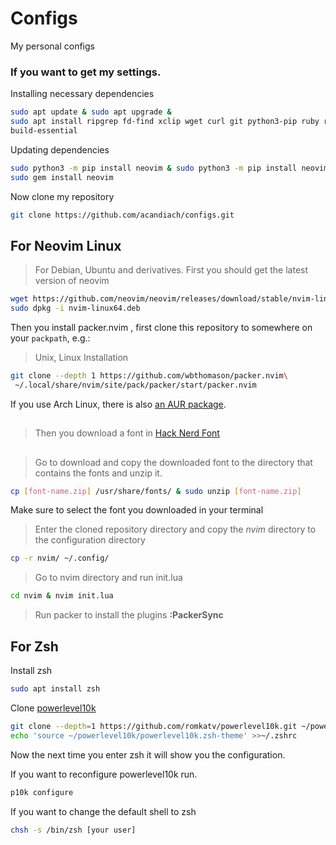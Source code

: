 # Configs
My personal configs
### If you want to get my settings.

Installing necessary dependencies
```bash
sudo apt update & sudo apt upgrade &
sudo apt install ripgrep fd-find xclip wget curl git python3-pip ruby ruby-dev
build-essential

```
Updating dependencies
```bash
sudo python3 -m pip install neovim & sudo python3 -m pip install neovim & sudo python3 -m pip install --upgrade neovim &
sudo gem install neovim

```
Now clone my repository
```bash
git clone https://github.com/acandiach/configs.git
```
## For Neovim Linux 
>For Debian, Ubuntu and derivatives. 
First you should get the latest version of neovim

```bash
wget https://github.com/neovim/neovim/releases/download/stable/nvim-linux64.deb &
sudo dpkg -i nvim-linux64.deb
```
Then you install packer.nvim
, first clone this repository to somewhere on your `packpath`, e.g.:

> Unix, Linux Installation

```bash
git clone --depth 1 https://github.com/wbthomason/packer.nvim\
 ~/.local/share/nvim/site/pack/packer/start/packer.nvim
```

If you use Arch Linux, there is also [an AUR
package](https://aur.archlinux.org/packages/nvim-packer-git/).
## 

> Then you download a font in [Hack Nerd Font](https://www.nerdfonts.com/font-downloads)
##  

> Go to download and copy the downloaded font to the directory that contains the fonts and unzip it.
```bash
cp [font-name.zip] /usr/share/fonts/ & sudo unzip [font-name.zip]
```
Make sure to select the font you downloaded in your terminal

>Enter the cloned repository directory and copy the *nvim* directory to the configuration directory
```bash
cp -r nvim/ ~/.config/
```
>Go to nvim directory and run init.lua
```bash
cd nvim & nvim init.lua
```
>Run packer to install the plugins **:PackerSync**


## For Zsh

Install zsh
```bash
sudo apt install zsh
```
Clone [powerlevel10k](https://github.com/romkatv/powerlevel10k)
```bash
git clone --depth=1 https://github.com/romkatv/powerlevel10k.git ~/powerlevel10k
echo 'source ~/powerlevel10k/powerlevel10k.zsh-theme' >>~/.zshrc
```

Now the next time you enter zsh it will show you the configuration.

If you want to reconfigure powerlevel10k run.
```bash
p10k configure
```

If you want to change the default shell to zsh
```bash
chsh -s /bin/zsh [your user]

```

